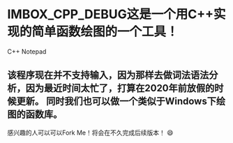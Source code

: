 # IMBOX_CPP_DEBUG这是一个用C++实现的简单函数绘图的一个工具！
C++ Notepad


该程序现在并不支持输入，因为那样去做词法语法分析，因为最近时间太忙了，打算在2020年前放假的时候更新。
同时我们也可以做一个类似于Windows下绘图的函数库。
--------
感兴趣的人可以可以Fork Me！将会在不久完成后续版本！ :smile:
